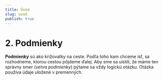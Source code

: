 ```yaml
---
title: Úvod
slug: uvod
publish: true
---
```


# 2. Podmienky

**Podmienky** sú ako križovatky na ceste. Podľa toho kam chceme ísť, sa rozhodneme, ktorou cestou pôjdeme ďalej. Aby sme sa uistili, že máme ten správny smer (*vetva podmienky*) pýtame sa vždy logickú otázku. Otázka používa údaje uložené v premenných.
